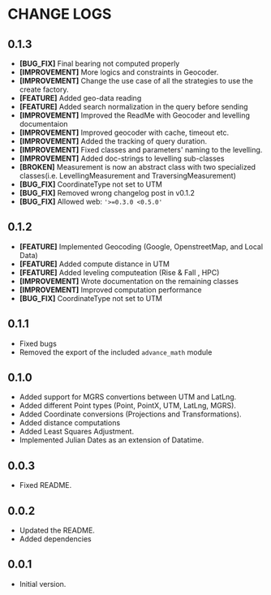 # CHANGE LOGS

## 0.1.3

* **[BUG_FIX]** Final bearing not computed properly
* **[IMPROVEMENT]** More logics and constraints in Geocoder.
* **[IMPROVEMENT]** Change the use case of all the strategies to use the create factory.
* **[FEATURE]** Added geo-data reading
* **[FEATURE]** Added search normalization in the query before sending
* **[IMPROVEMENT]** Improved the ReadMe with Geocoder and levelling documentaion
* **[IMPROVEMENT]** Improved geocoder with cache, timeout etc.
* **[IMPROVEMENT]** Added the tracking of query duration.
* **[IMPROVEMENT]** Fixed classes and parameters' naming to the levelling.
* **[IMPROVEMENT]** Added doc-strings to levelling sub-classes
* **[BROKEN]** Measurement is now an abstract class with two specialized classes(i.e. LevellingMeasurement and TraversingMeasurement)
* **[BUG_FIX]** CoordinateType not set to UTM
* **[BUG_FIX]** Removed wrong changelog post in v0.1.2
* **[BUG_FIX]** Allowed web: `'>=0.3.0 <0.5.0'`

## 0.1.2

* **[FEATURE]** Implemented Geocoding (Google, OpenstreetMap, and Local Data)
* **[FEATURE]** Added compute distance in UTM
* **[FEATURE]** Added leveling computeation (Rise & Fall , HPC)
* **[IMPROVEMENT]** Wrote documentation on the remaining classes
* **[IMPROVEMENT]** Improved computation performance
* **[BUG_FIX]** CoordinateType not set to UTM

## 0.1.1

* Fixed bugs
* Removed the export of the included `advance_math` module

## 0.1.0

* Added support for MGRS convertions between UTM and LatLng.
* Added different Point types (Point, PointX, UTM, LatLng, MGRS).
* Added Coordinate conversions (Projections and Transformations).
* Added distance computations
* Added Least Squares Adjustment.
* Implemented Julian Dates as an extension of Datatime.

## 0.0.3

* Fixed README.

## 0.0.2

* Updated the README.
* Added dependencies

## 0.0.1

* Initial version.
